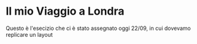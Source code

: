 # Il mio Viaggio a Londra
Questo è l'esecizio che ci è stato assegnato oggi 22/09, in cui dovevamo replicare un layout 